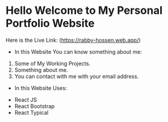 # Hello Welcome to My Personal Portfolio Website

Here is the Live Link: (https://rabby-hossen.web.app/)

 - In this Website You can know something about me:

 <ol>
 <li>Some of My Working Projects.</li>
 <li>Something about me.</li>
 <li>You can contact with me with your email address.</li>
 </ol>

 - In this Website Uses:

 <ul>
 <li>
 React JS
 </li>
 <li>
 React Bootstrap
 </li>
 <li>
 React Typical
 </li>
 </ul>
